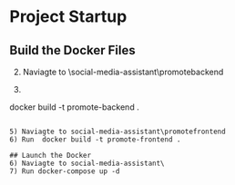 # Project Startup

## Build the Docker Files

2) Naviagte to \social-media-assistant\promotebackend
3) ```bash
docker build -t promote-backend .
```

5) Naviagte to social-media-assistant\promotefrontend
6) Run  docker build -t promote-frontend .

## Launch the Docker
6) Naviagte to social-media-assistant\
7) Run docker-compose up -d
